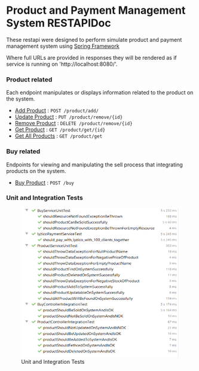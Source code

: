# Product and Payment Management System RESTAPIDoc

These restapi were designed to perform simulate product and payment management system using [Spring Framework](https://spring.io/)

Where full URLs are provided in responses they will be rendered as if service
is running on 'http://localhost:8080/'.

### Product related

Each endpoint manipulates or displays information related to the product on the system.

* [Add Product](src/main/java/com/iyzico/challenge/controller/ProductController.java) : `POST /product/add/`
* [Update Product](src/main/java/com/iyzico/challenge/controller/ProductController.java) : `PUT /product/remove/{id}`
* [Remove Product](src/main/java/com/iyzico/challenge/controller/ProductController.java) : `DELETE /product/remove/{id}`
* [Get Product](src/main/java/com/iyzico/challenge/controller/ProductController.java) : `GET /product/get/{id}`
* [Get All Products](src/main/java/com/iyzico/challenge/controller/ProductController.java) : `GET /product/get`


### Buy related

Endpoints for viewing and manipulating the sell process that integrating products on the system.

* [Buy Product](src/main/java/com/iyzico/challenge/controller/BuyController.java) : `POST /buy`

### Unit and Integration Tests 
<p align="center">
  <figure>
  <img  width="800" height="400" alt='Unit and Integration Tests' src='1.PNG'/>
   <figcaption>Unit and Integration Tests</figcaption>
  </figure>
</p>
 
